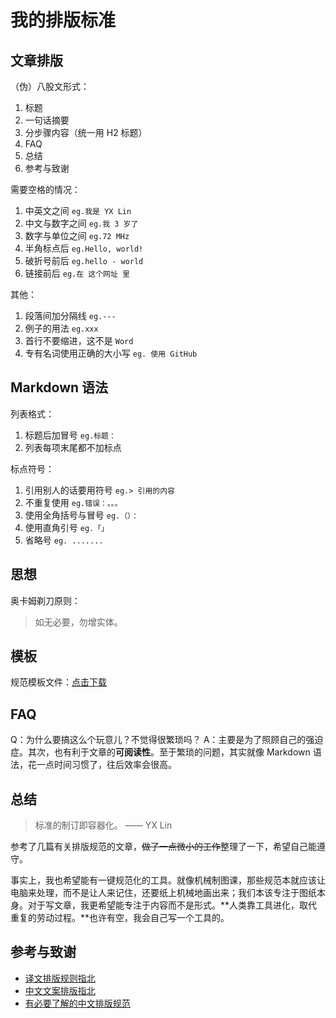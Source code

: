 # 我的排版标准



## 文章排版

（伪）八股文形式：

1. 标题
2. 一句话摘要
3. 分步骤内容（统一用 H2 标题）
4. FAQ
5. 总结
6. 参考与致谢

需要空格的情况：

1. 中英文之间 `eg.我是 YX Lin`
2. 中文与数字之间 `eg.我 3 岁了`
3. 数字与单位之间 `eg.72 MHz`
4. 半角标点后 `eg.Hello, world!`
5. 破折号前后 `eg.hello - world`
6. 链接前后 `eg.在 这个网址 里`

其他：

1. 段落间加分隔线 `eg.---`
2. 例子的用法 `eg.xxx`
3. 首行不要缩进，这不是 `Word`
4. 专有名词使用正确的大小写 `eg. 使用 GitHub`

## Markdown 语法

列表格式：

1. 标题后加冒号 `eg.标题：`
2. 列表每项末尾都不加标点

标点符号：

1. 引用别人的话要用符号 `eg.> 引用的内容`
2. 不重复使用 `eg.错误：。。。`
3. 使用全角括号与冒号 `eg.（）：`
4. 使用直角引号 `eg.「」`
5. 省略号 `eg. .......`

## 思想

奥卡姆剃刀原则：

> 如无必要，勿增实体。

## 模板

规范模板文件：[点击下载](https://yxrct-1253965369.cos.ap-guangzhou.myqcloud.com/files/%E8%A7%84%E8%8C%83%E6%A8%A1%E6%9D%BF.md)

## FAQ

Q：为什么要搞这么个玩意儿？不觉得很繁琐吗？ A：主要是为了照顾自己的强迫症。其次，也有利于文章的**可阅读性**。至于繁琐的问题，其实就像 Markdown 语法，花一点时间习惯了，往后效率会很高。

## 总结

> 标准的制订即容器化。 —— YX Lin

参考了几篇有关排版规范的文章，~~做了一点微小的工作~~整理了一下，希望自己能遵守。

事实上，我也希望能有一键规范化的工具。就像机械制图课，那些规范本就应该让电脑来处理，而不是让人来记住，还要纸上机械地画出来；我们本该专注于图纸本身。对于写文章，我更希望能专注于内容而不是形式。**人类靠工具进化，取代重复的劳动过程。**也许有空，我会自己写一个工具的。

## 参考与致谢

* [译文排版规则指北](https://github.com/xitu/gold-miner/wiki/%E8%AF%91%E6%96%87%E6%8E%92%E7%89%88%E8%A7%84%E5%88%99%E6%8C%87%E5%8C%97)
* [中文文案排版指北](https://github.com/mzlogin/chinese-copywriting-guidelines)
* [有必要了解的中文排版规范](https://www.jianshu.com/p/fe97e3f2cda9)

